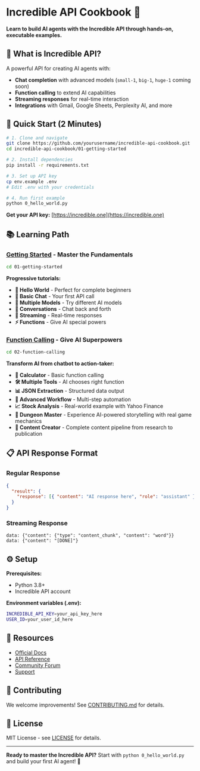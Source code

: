 # Incredible API Cookbook 🧪

**Learn to build AI agents with the Incredible API through hands-on, executable examples.**

## 🎯 What is Incredible API?

A powerful API for creating AI agents with:

- **Chat completion** with advanced models (`small-1`, `big-1`, `huge-1` coming soon)
- **Function calling** to extend AI capabilities
- **Streaming responses** for real-time interaction
- **Integrations** with Gmail, Google Sheets, Perplexity AI, and more

## 🚀 Quick Start (2 Minutes)

```bash
# 1. Clone and navigate
git clone https://github.com/yourusername/incredible-api-cookbook.git
cd incredible-api-cookbook/01-getting-started

# 2. Install dependencies
pip install -r requirements.txt

# 3. Set up API key
cp env.example .env
# Edit .env with your credentials

# 4. Run first example
python 0_hello_world.py
```

**Get your API key:** [https://incredible.one](https://incredible.one)

## 📚 Learning Path

### **[Getting Started](./01-getting-started/)** - Master the Fundamentals

```bash
cd 01-getting-started
```

**Progressive tutorials:**

- **🌟 Hello World** - Perfect for complete beginners
- **🔰 Basic Chat** - Your first API call
- **🤖 Multiple Models** - Try different AI models
- **💬 Conversations** - Chat back and forth
- **🌊 Streaming** - Real-time responses
- **⚡ Functions** - Give AI special powers

### **[Function Calling](./02-function-calling/)** - Give AI Superpowers

```bash
cd 02-function-calling
```

**Transform AI from chatbot to action-taker:**

- **🧮 Calculator** - Basic function calling
- **🛠️ Multiple Tools** - AI chooses right function
- **📊 JSON Extraction** - Structured data output
- **🚀 Advanced Workflow** - Multi-step automation
- **📈 Stock Analysis** - Real-world example with Yahoo Finance
- **🚀 Dungeon Master** - Experience AI-powered storytelling with real game mechanics
- **🎨 Content Creator** - Complete content pipeline from research to publication

## 📋 API Response Format

### Regular Response

```json
{
  "result": {
    "response": [{ "content": "AI response here", "role": "assistant" }]
  }
}
```

### Streaming Response

```
data: {"content": {"type": "content_chunk", "content": "word"}}
data: {"content": "[DONE]"}
```

## ⚙️ Setup

**Prerequisites:**

- Python 3.8+
- Incredible API account

**Environment variables (.env):**

```bash
INCREDIBLE_API_KEY=your_api_key_here
USER_ID=your_user_id_here
```

## 📖 Resources

- [Official Docs](https://docs.incredible.one)
- [API Reference](https://docs.incredible.one/api-reference/chat)
- [Community Forum](https://community.incredible.one)
- [Support](mailto:support@incredible.one)

## 🤝 Contributing

We welcome improvements! See [CONTRIBUTING.md](./CONTRIBUTING.md) for details.

## 📄 License

MIT License - see [LICENSE](./LICENSE) for details.

---

**Ready to master the Incredible API?** Start with `python 0_hello_world.py` and build your first AI agent! 🚀

